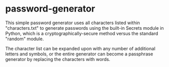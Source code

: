 # password-generator
This simple password generator uses all characters listed within "characters.txt" to generate passwords using the built-in Secrets module in Python, which is a cryptographically-secure method versus the standard "random" module.

The character list can be expanded upon with any number of additional letters and symbols, or the entire generator can become a passphrase generator by replacing the characters with words.
